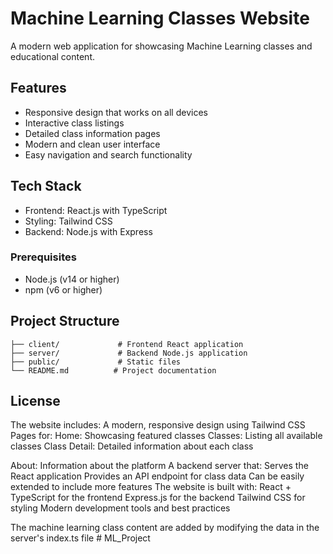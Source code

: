 # Machine Learning Classes Website

A modern web application for showcasing Machine Learning classes and educational content.

## Features

- Responsive design that works on all devices
- Interactive class listings
- Detailed class information pages
- Modern and clean user interface
- Easy navigation and search functionality

## Tech Stack

- Frontend: React.js with TypeScript
- Styling: Tailwind CSS
- Backend: Node.js with Express

### Prerequisites

- Node.js (v14 or higher)
- npm (v6 or higher)


## Project Structure

```
├── client/             # Frontend React application
├── server/             # Backend Node.js application
├── public/             # Static files
└── README.md          # Project documentation
```

## License

The website includes:
A modern, responsive design using Tailwind CSS
Pages for:
Home: Showcasing featured classes
Classes: Listing all available classes
Class Detail: Detailed information about each class

About: Information about the platform
A backend server that:
Serves the React application
Provides an API endpoint for class data
Can be easily extended to include more features
The website is built with:
React + TypeScript for the frontend
Express.js for the backend
Tailwind CSS for styling
Modern development tools and best practices

The machine learning class content are added by modifying the data in the server's index.ts file
#   M L _ P r o j e c t  
 